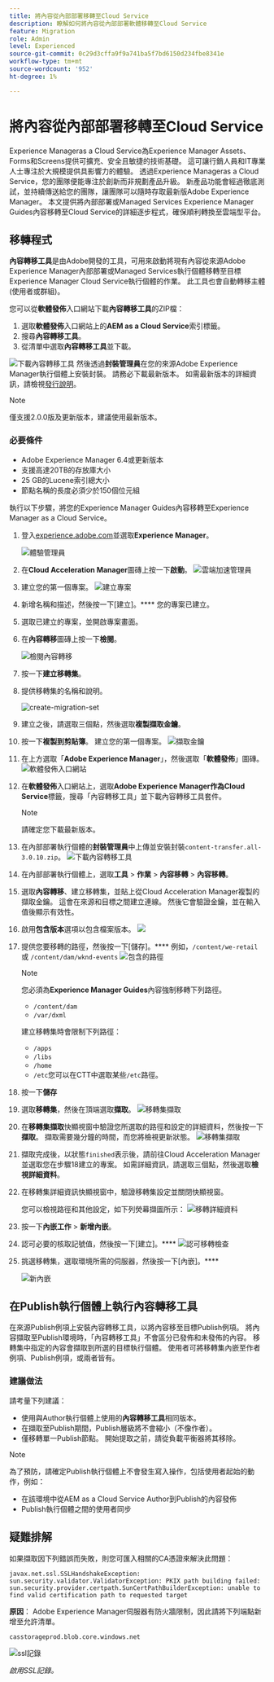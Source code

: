 ```yaml
---
title: 將內容從內部部署移轉至Cloud Service
description: 瞭解如何將內容從內部部署軟體移轉至Cloud Service
feature: Migration
role: Admin
level: Experienced
source-git-commit: 0c29d3cffa9f9a741ba5f7bd6150d234fbe8341e
workflow-type: tm+mt
source-wordcount: '952'
ht-degree: 1%

---
```


# 將內容從內部部署移轉至Cloud Service

Experience Manageras a Cloud Service為Experience Manager Assets、Forms和Screens提供可擴充、安全且敏捷的技術基礎。 這可讓行銷人員和IT專業人士專注於大規模提供具影響力的體驗。
透過Experience Manageras a Cloud Service，您的團隊便能專注於創新而非規劃產品升級。 新產品功能會經過徹底測試，並持續傳送給您的團隊，讓團隊可以隨時存取最新版Adobe Experience Manager。
本文提供將內部部署或Managed Services Experience Manager Guides內容移轉至Cloud Service的詳細逐步程式，確保順利轉換至雲端型平台。

## 移轉程式

**內容轉移工具**是由Adobe開發的工具，可用來啟動將現有內容從來源Adobe Experience Manager內部部署或Managed Services執行個體移轉至目標Experience Manager Cloud Service執行個體的作業。
此工具也會自動轉移主體 (使用者或群組)。

您可以從&#x200B;**軟體發佈**&#x200B;入口網站下載&#x200B;**內容轉移工具**&#x200B;的ZIP檔：

1. 選取&#x200B;**軟體發佈**&#x200B;入口網站上的&#x200B;**AEM as a Cloud Service**&#x200B;索引標籤。
1. 搜尋&#x200B;**內容轉移工具**。
1. 從清單中選取&#x200B;**內容轉移工具**&#x200B;並下載。

![下載內容轉移工具](./assets/content-transfer-tool-software-portal.png)
然後透過**封裝管理員**在您的來源Adobe Experience Manager執行個體上安裝封裝。 請務必下載最新版本。
如需最新版本的詳細資訊，請檢視[發行說明](https://experienceleague.adobe.com/docs/experience-manager-cloud-service/content/release-notes/release-notes/release-notes-current.html?lang=en)。

>[!NOTE]
> 
> 僅支援2.0.0版及更新版本，建議使用最新版本。

### 必要條件

* Adobe Experience Manager 6.4或更新版本
* 支援高達20TB的存放庫大小
* 25 GB的Lucene索引總大小
* 節點名稱的長度必須少於150個位元組


執行以下步驟，將您的Experience Manager Guides內容移轉至Experience Manager as a Cloud Service。

1. 登入[experience.adobe.com](https://experience.adobe.com/)並選取&#x200B;**Experience Manager**。

   ![體驗管理員](./assets/migration-experience-manager.png)


1. 在&#x200B;**Cloud Acceleration Manager**&#x200B;圖磚上按一下&#x200B;**啟動**。
   ![雲端加速管理員](./assets/migration-experience-manager-cloud.png)

1. 建立您的第一個專案。
   ![建立專案](./assets/migration-cloud-create-project.png)

1. 新增名稱和描述，然後按一下[建立]。**** 您的專案已建立。
1. 選取已建立的專案，並開啟專案畫面。
1. 在&#x200B;**內容轉移**&#x200B;圖磚上按一下&#x200B;**檢閱**。

   ![檢閱內容轉移](./assets/migration-content-transfer-review.png)

1. 按一下&#x200B;**建立移轉集**。

1. 提供移轉集的名稱和說明。


   ![create-migration-set](./assets/migration-cloud-create-migration-set.png)


1. 建立之後，請選取三個點，然後選取&#x200B;**複製擷取金鑰**。


1. 按一下&#x200B;**複製到剪貼簿**。
建立您的第一個專案。
   ![擷取金鑰](./assets/migration-copy-to-clipboard.png)

1. 在上方選取「**Adobe Experience Manager**」，然後選取「**軟體發佈**」圖磚。
   ![軟體發佈入口網站](./assets/migration-software-portal.png)


1. 在&#x200B;**軟體發佈**&#x200B;入口網站上，選取&#x200B;**Adobe Experience Manager作為Cloud Service**&#x200B;標籤，搜尋「內容轉移工具」並下載內容轉移工具套件。

   >[!NOTE]
   >
   >  請確定您下載最新版本。

1. 在內部部署執行個體的&#x200B;**封裝管理員**&#x200B;中上傳並安裝封裝`content-transfer.all-3.0.10.zip`。
   ![下載內容轉移工具](./assets/content-transfer-tool-software-portal.png)


1. 在內部部署執行個體上，選取&#x200B;**工具** > **作業** > **內容移轉** > **內容移轉**。


1. 選取&#x200B;**內容轉移**、建立移轉集，並貼上從Cloud Acceleration Manager複製的擷取金鑰。 這會在來源和目標之間建立連線。 然後它會驗證金鑰，並在輸入值後顯示有效性。

1. 啟用&#x200B;**包含版本**選項以包含檔案版本。
   ![](./assets/migration-create-migration-set.png)

1. 提供您要移轉的路徑，然後按一下[儲存]。****
例如，`/content/we-retail`
或
   `/content/dam/wknd-events`
   ![包含的路徑](./assets/migration-included-paths.png)



   >[!NOTE]
   >
   > 您必須為&#x200B;**Experience Manager Guides**&#x200B;內容強制移轉下列路徑。

   * `/content/dam`
   * `/var/dxml`

   建立移轉集時會限制下列路徑：
   * `/apps`
   * `/libs`
   * `/home`
   * `/etc`您可以在CTT中選取某些`/etc`路徑。

1. 按一下&#x200B;**儲存**
1. 選取&#x200B;**移轉集**，然後在頂端選取&#x200B;**擷取**。
   ![移轉集擷取](./assets/migration-extract.png)

1. 在&#x200B;**移轉集擷取**&#x200B;快顯視窗中驗證您所選取的路徑和設定的詳細資料，然後按一下&#x200B;**擷取**。
擷取需要幾分鐘的時間，而您將檢視更新狀態。
   ![移轉集擷取](./assets/migration-set-extraction.png)

1. 擷取完成後，以狀態`finished`表示後，請前往Cloud Acceleration Manager並選取您在步驟18建立的專案。
如需詳細資訊，請選取三個點，然後選取**檢視詳細資料**。


1. 在移轉集詳細資訊快顯視窗中，驗證移轉集設定並關閉快顯視窗。

   您可以檢視路徑和其他設定，如下列熒幕擷圖所示：
   ![移轉詳細資料](./assets/migration-details.png)


1. 按一下&#x200B;**內嵌工作** > **新增內嵌**。
1. 認可必要的核取記號值，然後按一下[建立]。****
   ![認可移轉檢查](./assets/migration-new-ingestion-acknowledge.png)

1. 挑選移轉集，選取環境所需的伺服器，然後按一下[內嵌]。****

   ![新內嵌](./assets/migration-new-ingestion.png)



## 在Publish執行個體上執行內容轉移工具

在來源Publish例項上安裝內容轉移工具，以將內容移至目標Publish例項。
將內容擷取至Publish環境時，「內容轉移工具」不會區分已發佈和未發佈的內容。 移轉集中指定的內容會擷取到所選的目標執行個體。 使用者可將移轉集內嵌至作者例項、Publish例項，或兩者皆有。

### 建議做法

請考量下列建議：

* 使用與Author執行個體上使用的&#x200B;**內容轉移工具**&#x200B;相同版本。
* 在擷取至Publish期間，Publish層級將不會縮小（不像作者）。
* 僅移轉單一Publish節點。 開始提取之前，請從負載平衡器將其移除。

>[!NOTE]
>
> 為了預防，請確定Publish執行個體上不會發生寫入操作，包括使用者起始的動作，例如：
> * 在該環境中從AEM as a Cloud Service Author到Publish的內容發佈
> * Publish執行個體之間的使用者同步


## 疑難排解

如果擷取因下列錯誤而失敗，則您可匯入相關的CA憑證來解決此問題：

`javax.net.ssl.SSLHandshakeException: sun.security.validator.ValidatorException: PKIX path building failed: sun.security.provider.certpath.SunCertPathBuilderException: unable to find valid certification path to requested target`

**原因**： Adobe Experience Manager伺服器有防火牆限制，因此請將下列端點新增至允許清單。

`casstorageprod.blob.core.windows.net`


![ssl記錄](./assets/migration-ssl-logging.png)


*啟用SSL記錄。*




